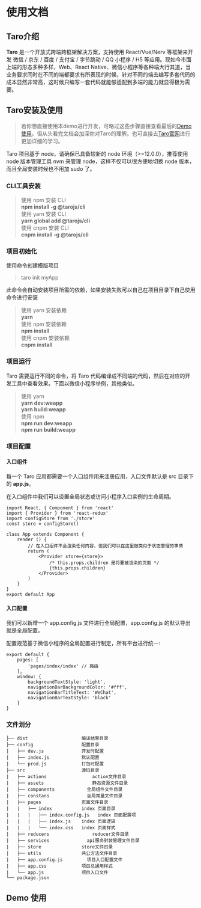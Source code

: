 # 使用文档

## Taro介绍
  **Taro** 是一个开放式跨端跨框架解决方案，支持使用 React/Vue/Nerv 等框架来开发 微信 / 京东 / 百度 / 支付宝 / 字节跳动 / QQ 小程序 / H5 等应用。现如今市面上端的形态多种多样，Web、React Native、微信小程序等各种端大行其道，当业务要求同时在不同的端都要求有所表现的时候，针对不同的端去编写多套代码的成本显然非常高，这时候只编写一套代码就能够适配到多端的能力就显得极为需要。

## Taro安装及使用
>若你想直接使用本demo进行开发，可略过这些步骤直接查看最后的[Demo 使用](#demo)。但从头看完文档会加深你对Taro的理解。也可直接去[Taro官网](https://docs.taro.zone/docs/README)进行更加详细的学习。

Taro 项目基于 node，请确保已具备较新的 node 环境（>=12.0.0），推荐使用 node 版本管理工具 nvm 来管理 node，这样不仅可以很方便地切换 node 版本，而且全局安装时候也不用加 sudo 了。

### CLI工具安装
>使用 npm 安装 CLI  
>**npm install -g @tarojs/cli**   
>使用 yarn 安装 CLI  
>**yarn global add @tarojs/cli**  
>使用 cnpm 安装 CLI  
>**cnpm install -g @tarojs/cli**

### 项目初始化
使用命令创建模版项目  
>taro init myApp

此命令会自动安装项目所需的依赖，如果安装失败可以自己在项目目录下自己使用命令进行安装
>使用 yarn 安装依赖  
>**yarn**  
>使用 npm 安装依赖  
>**npm install**  
>使用 cnpm 安装依赖  
>**cnpm install**  

### 项目运行
Taro 需要运行不同的命令，将 Taro 代码编译成不同端的代码，然后在对应的开发工具中查看效果。下面以微信小程序举例，其他类似。
>使用 yarn  
>**yarn dev:weapp**  
>**yarn build:weapp**  
>使用 npm  
>**npm run dev:weapp**  
>**npm run build:weapp**  

### 项目配置

#### 入口组件
每一个 Taro 应用都需要一个入口组件用来注册应用，入口文件默认是 src 目录下的 **app.js**。

在入口组件中我们可以设置全局状态或访问小程序入口实例的生命周期。
	
	import React, { Component } from 'react'
	import { Provider } from 'react-redux'
	import configStore from './store'
	const store = configStore()

	class App extends Component {
		render () {
    		// 在入口组件不会渲染任何内容，但我们可以在这里做类似于状态管理的事情
    		return (
      			<Provider store={store}>
        			/* this.props.children 是将要被渲染的页面 */
        			{this.props.children}
      			</Provider>
    		)
		}
	}
	export default App

#### 入口配置
我们可以新增一个 app.config.js 文件进行全局配置，app.config.js 的默认导出就是全局配置。

配置规范基于微信小程序的全局配置进行制定，所有平台进行统一:

	export default {
  		pages: [
    		'pages/index/index' // 路由
  		],
  		window: {
    		backgroundTextStyle: 'light',
    		navigationBarBackgroundColor: '#fff',
    		navigationBarTitleText: 'WeChat',
    		navigationBarTextStyle: 'black'
  		}
	}

### 文件划分

	├── dist                   	编译结果目录
	├── config                 	配置目录
	|   ├── dev.js             	开发时配置
	|   ├── index.js           	默认配置
	|   └── prod.js            	打包时配置
	├── src                    	源码目录
	|   ├── actions					action文件目录
	|   ├── assets              	静态资源文件目录
	|   ├── components            全局组件文件目录
	|   ├── constans              全局常量文件目录
	|   ├── pages              	页面文件目录
	|   |   ├── index          	index 页面目录
	|   |   |   ├── index.config.js   index 页面配置项
	|   |   |   ├── index.js   	index 页面逻辑
	|   |   |   └── index.css  	index 页面样式
	|   ├── reducers    			reducer文件目录
	|   ├── services              api服务封装管理文件目录
	|   ├── store              	store文件目录
	|   ├── utils              	共公方法文件目录
	|   ├── app.config.js         项目入口配置文件
	|   ├── app.css            	项目总通用样式
	|   └── app.js             	项目入口文件
	└── package.json

## Demo 使用
<a name=“demo”></a>
